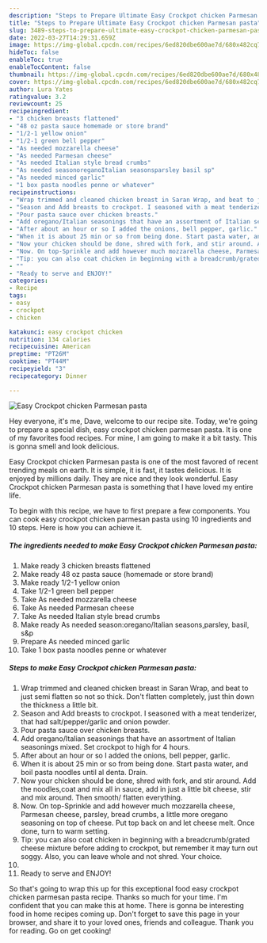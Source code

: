 ```yaml
---
description: "Steps to Prepare Ultimate Easy Crockpot chicken Parmesan pasta"
title: "Steps to Prepare Ultimate Easy Crockpot chicken Parmesan pasta"
slug: 3489-steps-to-prepare-ultimate-easy-crockpot-chicken-parmesan-pasta
date: 2022-03-27T14:29:31.659Z
image: https://img-global.cpcdn.com/recipes/6ed820dbe600ae7d/680x482cq70/easy-crockpot-chicken-parmesan-pasta-recipe-main-photo.jpg
hideToc: false
enableToc: true
enableTocContent: false
thumbnail: https://img-global.cpcdn.com/recipes/6ed820dbe600ae7d/680x482cq70/easy-crockpot-chicken-parmesan-pasta-recipe-main-photo.jpg
cover: https://img-global.cpcdn.com/recipes/6ed820dbe600ae7d/680x482cq70/easy-crockpot-chicken-parmesan-pasta-recipe-main-photo.jpg
author: Lura Yates
ratingvalue: 3.2
reviewcount: 25
recipeingredient:
- "3 chicken breasts flattened"
- "48 oz pasta sauce homemade or store brand"
- "1/2-1 yellow onion"
- "1/2-1 green bell pepper"
- "As needed mozzarella cheese"
- "As needed Parmesan cheese"
- "As needed Italian style bread crumbs"
- "As needed seasonoreganoItalian seasonsparsley basil sp"
- "As needed minced garlic"
- "1 box pasta noodles penne or whatever"
recipeinstructions:
- "Wrap trimmed and cleaned chicken breast in Saran Wrap, and beat to just semi flatten so not so thick. Don&#39;t flatten completely, just thin down the thickness a little bit."
- "Season and Add breasts to crockpot. I seasoned with a meat tenderizer, that had salt/pepper/garlic and onion powder."
- "Pour pasta sauce over chicken breasts."
- "Add oregano/Italian seasonings that have an assortment of Italian seasonings mixed. Set crockpot to high for 4 hours."
- "After about an hour or so I added the onions, bell pepper, garlic."
- "When it is about 25 min or so from being done. Start pasta water, and boil pasta noodles until al denta. Drain."
- "Now your chicken should be done, shred with fork, and stir around. Add the noodles,coat and mix all in sauce, add in just a little bit cheese, stir and mix around. Then smooth/ flatten everything."
- "Now. On top-Sprinkle and add however much mozzarella cheese, Parmesan cheese, parsley, bread crumbs, a little more oregano seasoning on top of cheese. Put top back on and let cheese melt. Once done, turn to warm setting."
- "Tip: you can also coat chicken in beginning with a breadcrumb/grated cheese mixture before adding to crockpot, but remember it may turn out soggy. Also, you can leave whole and not shred. Your choice."
- ""
- "Ready to serve and ENJOY!"
categories:
- Recipe
tags:
- easy
- crockpot
- chicken

katakunci: easy crockpot chicken 
nutrition: 134 calories
recipecuisine: American
preptime: "PT26M"
cooktime: "PT44M"
recipeyield: "3"
recipecategory: Dinner

---
```



![Easy Crockpot chicken Parmesan pasta](https://img-global.cpcdn.com/recipes/6ed820dbe600ae7d/680x482cq70/easy-crockpot-chicken-parmesan-pasta-recipe-main-photo.jpg)

Hey everyone, it's me, Dave, welcome to our recipe site. Today, we're going to prepare a special dish, easy crockpot chicken parmesan pasta. It is one of my favorites food recipes. For mine, I am going to make it a bit tasty. This is gonna smell and look delicious.



Easy Crockpot chicken Parmesan pasta is one of the most favored of recent trending meals on earth. It is simple, it is fast, it tastes delicious. It is enjoyed by millions daily. They are nice and they look wonderful. Easy Crockpot chicken Parmesan pasta is something that I have loved my entire life.


To begin with this recipe, we have to first prepare a few components. You can cook easy crockpot chicken parmesan pasta using 10 ingredients and 10 steps. Here is how you can achieve it.

<!--inarticleads1-->

##### The ingredients needed to make Easy Crockpot chicken Parmesan pasta:

1. Make ready 3 chicken breasts flattened
1. Make ready 48 oz pasta sauce (homemade or store brand)
1. Make ready 1/2-1 yellow onion
1. Take 1/2-1 green bell pepper
1. Take As needed mozzarella cheese
1. Take As needed Parmesan cheese
1. Take As needed Italian style bread crumbs
1. Make ready As needed season:oregano/Italian seasons,parsley, basil, s&p
1. Prepare As needed minced garlic
1. Take 1 box pasta noodles penne or whatever




<!--inarticleads2-->

##### Steps to make Easy Crockpot chicken Parmesan pasta:

1. Wrap trimmed and cleaned chicken breast in Saran Wrap, and beat to just semi flatten so not so thick. Don&#39;t flatten completely, just thin down the thickness a little bit.
1. Season and Add breasts to crockpot. I seasoned with a meat tenderizer, that had salt/pepper/garlic and onion powder.
1. Pour pasta sauce over chicken breasts.
1. Add oregano/Italian seasonings that have an assortment of Italian seasonings mixed. Set crockpot to high for 4 hours.
1. After about an hour or so I added the onions, bell pepper, garlic.
1. When it is about 25 min or so from being done. Start pasta water, and boil pasta noodles until al denta. Drain.
1. Now your chicken should be done, shred with fork, and stir around. Add the noodles,coat and mix all in sauce, add in just a little bit cheese, stir and mix around. Then smooth/ flatten everything.
1. Now. On top-Sprinkle and add however much mozzarella cheese, Parmesan cheese, parsley, bread crumbs, a little more oregano seasoning on top of cheese. Put top back on and let cheese melt. Once done, turn to warm setting.
1. Tip: you can also coat chicken in beginning with a breadcrumb/grated cheese mixture before adding to crockpot, but remember it may turn out soggy. Also, you can leave whole and not shred. Your choice.
1. 
1. Ready to serve and ENJOY!



So that's going to wrap this up for this exceptional food easy crockpot chicken parmesan pasta recipe. Thanks so much for your time. I'm confident that you can make this at home. There is gonna be interesting food in home recipes coming up. Don't forget to save this page in your browser, and share it to your loved ones, friends and colleague. Thank you for reading. Go on get cooking!
